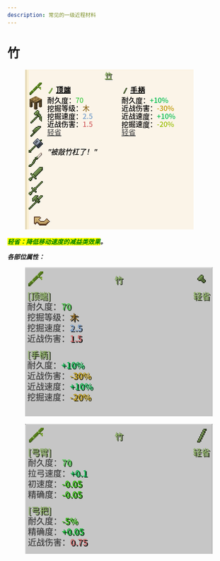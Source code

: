 ```yaml
---
description: 常见的一级近程材料
---
```


# 竹

<figure><img src="../../.gitbook/assets/153123.png" alt=""><figcaption></figcaption></figure>

_<mark style="color:green;">**轻省：降低移动速度的减益类效果**</mark>**。**_

_**各部位属性：**_

<figure><img src="../../.gitbook/assets/153930.png" alt=""><figcaption></figcaption></figure>

<figure><img src="../../.gitbook/assets/154008.png" alt=""><figcaption></figcaption></figure>

